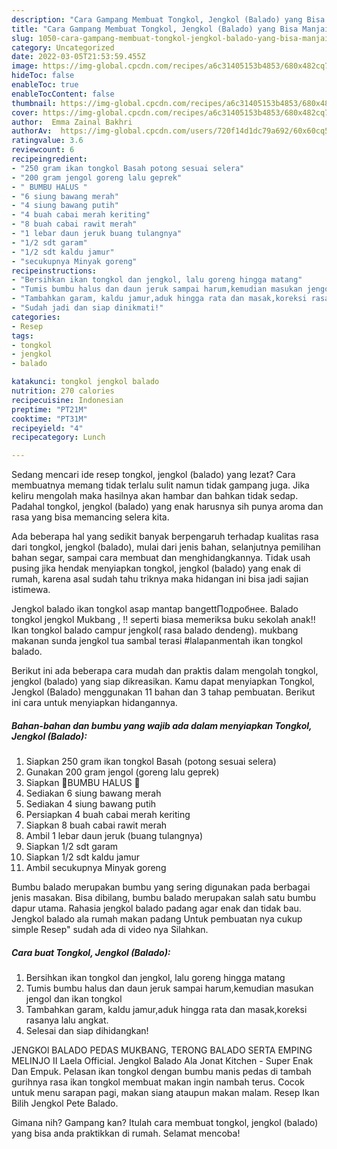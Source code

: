 ```yaml
---
description: "Cara Gampang Membuat Tongkol, Jengkol (Balado) yang Bisa Manjain Lidah"
title: "Cara Gampang Membuat Tongkol, Jengkol (Balado) yang Bisa Manjain Lidah"
slug: 1050-cara-gampang-membuat-tongkol-jengkol-balado-yang-bisa-manjain-lidah
category: Uncategorized
date: 2022-03-05T21:53:59.455Z
image: https://img-global.cpcdn.com/recipes/a6c31405153b4853/680x482cq70/tongkol-jengkol-balado-foto-resep-utama.jpg
hideToc: false
enableToc: true
enableTocContent: false
thumbnail: https://img-global.cpcdn.com/recipes/a6c31405153b4853/680x482cq70/tongkol-jengkol-balado-foto-resep-utama.jpg
cover: https://img-global.cpcdn.com/recipes/a6c31405153b4853/680x482cq70/tongkol-jengkol-balado-foto-resep-utama.jpg
author:  Emma Zainal Bakhri
authorAv:  https://img-global.cpcdn.com/users/720f14d1dc79a692/60x60cq50/avatar.jpg
ratingvalue: 3.6
reviewcount: 6
recipeingredient:
- "250 gram ikan tongkol Basah potong sesuai selera"
- "200 gram jengol goreng lalu geprek"
- " BUMBU HALUS "
- "6 siung bawang merah"
- "4 siung bawang putih"
- "4 buah cabai merah keriting"
- "8 buah cabai rawit merah"
- "1 lebar daun jeruk buang tulangnya"
- "1/2 sdt garam"
- "1/2 sdt kaldu jamur"
- "secukupnya Minyak goreng"
recipeinstructions:
- "Bersihkan ikan tongkol dan jengkol, lalu goreng hingga matang"
- "Tumis bumbu halus dan daun jeruk sampai harum,kemudian masukan jengol dan ikan tongkol"
- "Tambahkan garam, kaldu jamur,aduk hingga rata dan masak,koreksi rasanya lalu angkat."
- "Sudah jadi dan siap dinikmati!"
categories:
- Resep
tags:
- tongkol
- jengkol
- balado

katakunci: tongkol jengkol balado 
nutrition: 270 calories
recipecuisine: Indonesian
preptime: "PT21M"
cooktime: "PT31M"
recipeyield: "4"
recipecategory: Lunch

---
```



Sedang mencari ide resep tongkol, jengkol (balado) yang lezat? Cara membuatnya memang tidak terlalu sulit namun tidak gampang juga. Jika keliru mengolah maka hasilnya akan hambar dan bahkan tidak sedap. Padahal tongkol, jengkol (balado) yang enak harusnya sih punya aroma dan rasa yang bisa memancing selera kita.


Ada beberapa hal yang sedikit banyak berpengaruh terhadap kualitas rasa dari tongkol, jengkol (balado), mulai dari jenis bahan, selanjutnya pemilihan bahan segar, sampai cara membuat dan menghidangkannya. Tidak usah pusing jika hendak menyiapkan tongkol, jengkol (balado) yang enak di rumah, karena asal sudah tahu triknya maka hidangan ini bisa jadi sajian istimewa.

Jengkol balado ikan tongkol asap mantap bangettПодробнее. Balado tongkol jengkol Mukbang , !! seperti biasa memeriksa buku sekolah anak!! Ikan tongkol balado campur jengkol( rasa balado dendeng). mukbang makanan sunda jengkol tua sambal terasi #lalapanmentah ikan tongkol balado.


Berikut ini ada beberapa cara mudah dan praktis dalam mengolah tongkol, jengkol (balado) yang siap dikreasikan. Kamu dapat menyiapkan Tongkol, Jengkol (Balado) menggunakan 11 bahan dan 3 tahap pembuatan. Berikut ini cara untuk menyiapkan hidangannya.

<!--inarticleads1-->

##### Bahan-bahan dan bumbu yang wajib ada dalam menyiapkan Tongkol, Jengkol (Balado):

1. Siapkan 250 gram ikan tongkol Basah (potong sesuai selera)
1. Gunakan 200 gram jengol (goreng lalu geprek)
1. Siapkan  🌸BUMBU HALUS 🌸
1. Sediakan 6 siung bawang merah
1. Sediakan 4 siung bawang putih
1. Persiapkan 4 buah cabai merah keriting
1. Siapkan 8 buah cabai rawit merah
1. Ambil 1 lebar daun jeruk (buang tulangnya)
1. Siapkan 1/2 sdt garam
1. Siapkan 1/2 sdt kaldu jamur
1. Ambil secukupnya Minyak goreng


Bumbu balado merupakan bumbu yang sering digunakan pada berbagai jenis masakan. Bisa dibilang, bumbu balado merupakan salah satu bumbu dapur utama. Rahasia jengkol balado padang agar enak dan tidak bau. Jengkol balado ala rumah makan padang Untuk pembuatan nya cukup simple Resep&#34; sudah ada di video nya Silahkan. 

<!--inarticleads2-->

##### Cara buat Tongkol, Jengkol (Balado):

1. Bersihkan ikan tongkol dan jengkol, lalu goreng hingga matang
1. Tumis bumbu halus dan daun jeruk sampai harum,kemudian masukan jengol dan ikan tongkol
1. Tambahkan garam, kaldu jamur,aduk hingga rata dan masak,koreksi rasanya lalu angkat.
1. Selesai dan siap dihidangkan!

JENGKOl BALADO PEDAS MUKBANG, TERONG BALADO SERTA EMPING MELINJO II Laela Official. Jengkol Balado Ala Jonat Kitchen - Super Enak Dan Empuk. Pelasan ikan tongkol dengan bumbu manis pedas di tambah gurihnya rasa ikan tongkol membuat makan ingin nambah terus. Cocok untuk menu sarapan pagi, makan siang ataupun makan malam. Resep Ikan Bilih Jengkol Pete Balado. 

Gimana nih? Gampang kan? Itulah cara membuat tongkol, jengkol (balado) yang bisa anda praktikkan di rumah. Selamat mencoba!
